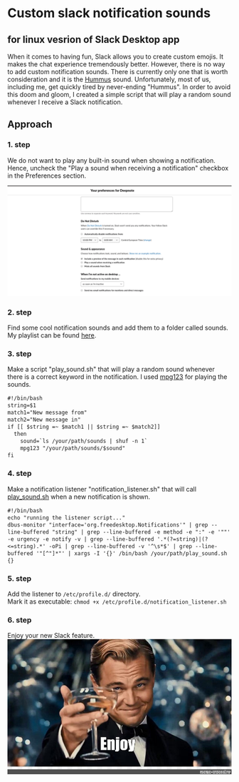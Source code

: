 # Custom slack notification sounds

## for linux vesrion of Slack Desktop app

When it comes to having fun, Slack allows you to create custom emojis. It makes the chat experience tremendously better. However, there is no way to add custom notification sounds. There is currently only one that is worth consideration and it is the [Hummus](https://www.101soundboards.com/sounds/58615-hummus) sound. Unfortunately, most of us, including me, get quickly tired by never-ending "Hummus". In order to avoid this doom and gloom, I created a simple script that will play a random sound whenever I receive a Slack notification.

## Approach

### 1. step

We do not want to play any built-in sound when showing a notification. Hence, uncheck the "Play a sound when receiving a notification" checkbox in the Preferences section.

![slack](assets/slack.png)

### 2. step

Find some cool notification sounds and add them to a folder called sounds. My playlist can be found [here](sounds).

### 3. step

Make a script "play_sound.sh" that will play a random sound whenever there is a correct keyword in the notification. I used [mpg123](https://www.mpg123.de/) for playing the sounds.

```console
#!/bin/bash
string=$1
match1="New message from"
match2="New message in"
if [[ $string =~ $match1 || $string =~ $match2]]
  then
    sound=`ls /your/path/sounds | shuf -n 1`
    mpg123 "/your/path/sounds/$sound"
fi
```

### 4. step

Make a notification listener "notification_listener.sh" that will call [play_sound.sh](play_sound.sh) when a new notification is shown.

```console
#!/bin/bash
echo "running the listener script..."
dbus-monitor "interface='org.freedesktop.Notifications'" | grep --line-buffered "string" | grep --line-buffered -e method -e ":" -e '""' -e urgency -e notify -v | grep --line-buffered '.*(?=string)|(?<=string).*' -oPi | grep --line-buffered -v '^\s*$' | grep --line-buffered '"[^"]*"' | xargs -I '{}' /bin/bash /your/path/play_sound.sh {}
```

### 5. step

Add the listener to `/etc/profile.d/` directory. <br/> Mark it as executable: `chmod +x /etc/profile.d/notification_listener.sh`

### 6. step

Enjoy your new Slack feature.
![enjoy](assets/meme.jpg)
